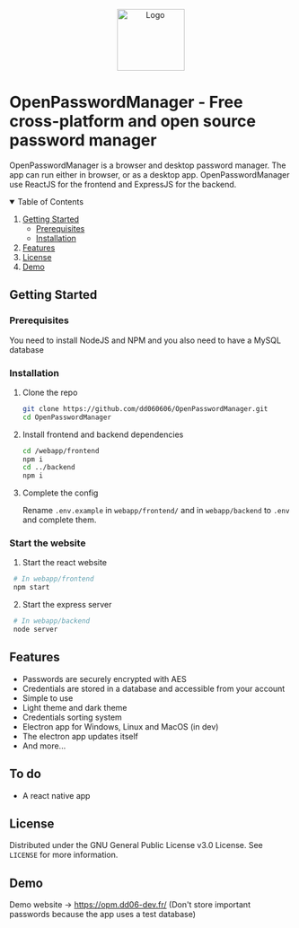 <p align="center">
    <img src="https://opm.dd06-dev.fr/assets/images/logo.png" alt="Logo" width="120" height="110">

</p>

# OpenPasswordManager - Free cross-platform and open source password manager

OpenPasswordManager is a browser and desktop password manager. The app can run either in browser, or as a desktop app.
OpenPasswordManager use ReactJS for the frontend and ExpressJS for the backend.

<details open="open">
  <summary>Table of Contents</summary>
  <ol>
    <li>
      <a href="#getting-started">Getting Started</a>
      <ul>
        <li><a href="#prerequisites">Prerequisites</a></li>
        <li><a href="#installation">Installation</a></li>
      </ul>
    </li>
    <li><a href="#features">Features</a></li>
    <li><a href="#license">License</a></li>
    <li><a href="#demo">Demo</a></li>

  </ol>
</details>

## Getting Started

### Prerequisites

You need to install NodeJS and NPM and you also need to have a MySQL database

### Installation

1. Clone the repo
   ```sh
   git clone https://github.com/dd060606/OpenPasswordManager.git
   cd OpenPasswordManager
   ```
2. Install frontend and backend dependencies

   ```sh
   cd /webapp/frontend
   npm i
   cd ../backend
   npm i
   ```

3. Complete the config

   Rename `.env.example` in `webapp/frontend/` and in `webapp/backend` to `.env` and complete them.

### Start the website

1. Start the react website

```sh
 # In webapp/frontend
 npm start
```

2. Start the express server

```sh
 # In webapp/backend
 node server
```

## Features

- Passwords are securely encrypted with AES
- Credentials are stored in a database and accessible from your account
- Simple to use
- Light theme and dark theme
- Credentials sorting system
- Electron app for Windows, Linux and MacOS (in dev)
- The electron app updates itself
- And more...

## To do

- A react native app

## License

Distributed under the GNU General Public License v3.0 License. See `LICENSE` for more information.

## Demo

Demo website -> https://opm.dd06-dev.fr/
(Don't store important passwords because the app uses a test database)
